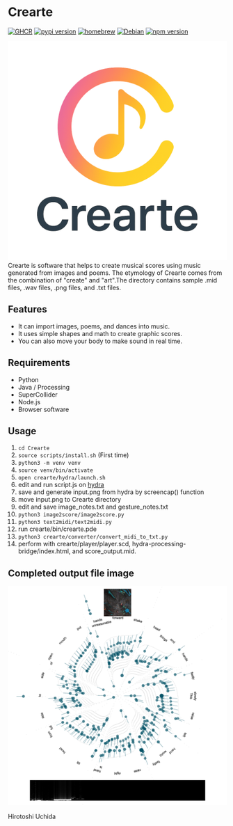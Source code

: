 # Crearte

[![GHCR](https://img.shields.io/badge/GHCR-Crearte-blue?logo=docker)](https://github.com/Uchida16104/Crearte/pkgs/container/crearte)
[![pypi version](https://img.shields.io/pypi/v/crearte.svg)](https://pypi.org/project/crearte)
[![homebrew](https://img.shields.io/badge/homebrew-crearte-orange?logo=homebrew)](https://github.com/Uchida16104/homebrew-crearte)
[![Debian](https://img.shields.io/badge/debian-crearte-red?logo=debian)](https://github.com/Uchida16104/Crearte/releases/latest)
[![npm version](https://img.shields.io/npm/v/crearte.svg)](https://www.npmjs.com/package/crearte)


![Crearte](https://github.com/Uchida16104/Crearte/blob/5ed6023b7a236017dd8bdbee3ec26b7434932192/Crearte.png "Crearte")
Crearte is software that helps to create musical scores using music generated from images and poems. The etymology of Crearte comes from the combination of "create" and "art".The directory contains sample .mid files, .wav files, .png files, and .txt files.

## Features
- It can import images, poems, and dances into music.
- It uses simple shapes and math to create graphic scores.
- You can also move your body to make sound in real time.

## Requirements
- Python
- Java / Processing
- SuperCollider
- Node.js
- Browser software

## Usage
1. ``` cd Crearte ```
2. ``` source scripts/install.sh ``` (First time)
3. ``` python3 -m venv venv ```
4. ``` source venv/bin/activate ```
5. ``` open crearte/hydra/launch.sh ```
6. edit and run script.js on [hydra](https://hydra.ojack.xyz)
7. save and generate input.png from hydra by screencap() function
8. move input.png to Crearte directory
9. edit and save image_notes.txt and gesture_notes.txt
10. ``` python3 image2score/image2score.py ```
11. ``` python3 text2midi/text2midi.py ```
12. run crearte/bin/crearte.pde
13. ``` python3 crearte/converter/convert_midi_to_txt.py ```
14. perform with crearte/player/player.scd, hydra-processing-bridge/index.html, and score_output.mid.

## Completed output file image
![Score](https://github.com/Uchida16104/Crearte/blob/5858fa8e0603a74b2438edc931317dc218e898a5/output_full_score.png "Score")

Hirotoshi Uchida
